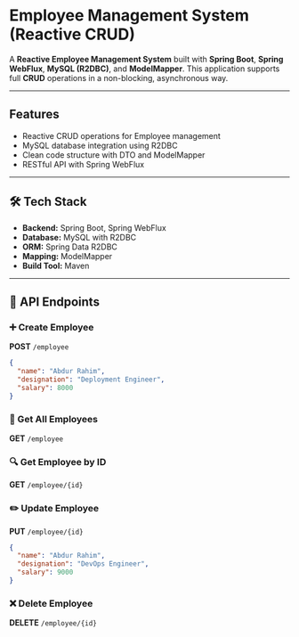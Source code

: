 # Employee Management System (Reactive CRUD)

A **Reactive Employee Management System** built with **Spring Boot**, **Spring WebFlux**, **MySQL (R2DBC)**, and **ModelMapper**. This application supports full **CRUD** operations in a non-blocking, asynchronous way.

---

## Features
- Reactive CRUD operations for Employee management
- MySQL database integration using R2DBC
- Clean code structure with DTO and ModelMapper
- RESTful API with Spring WebFlux


---

## 🛠️ Tech Stack
- **Backend:** Spring Boot, Spring WebFlux
- **Database:** MySQL with R2DBC
- **ORM:** Spring Data R2DBC
- **Mapping:** ModelMapper
- **Build Tool:** Maven

---

## 📮 API Endpoints

### ➕ Create Employee
**POST** `/employee`
```json
{
  "name": "Abdur Rahim",
  "designation": "Deployment Engineer",
  "salary": 8000
}
```

### 📄 Get All Employees
**GET** `/employee`

### 🔍 Get Employee by ID
**GET** `/employee/{id}`

### ✏️ Update Employee
**PUT** `/employee/{id}`
```json
{
  "name": "Abdur Rahim",
  "designation": "DevOps Engineer",
  "salary": 9000
}
```

### ❌ Delete Employee
**DELETE** `/employee/{id}`




